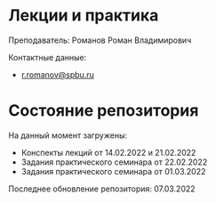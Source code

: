 # Лекции и практика

Преподаватель: Романов Роман Владимирович

Контактные данные:
+ r.romanov@spbu.ru

# Состояние репозитория

На данный момент загружены:
+ Конспекты лекций от 14.02.2022 и 21.02.2022
+ Задания практического семинара от 22.02.2022
+ Задания практического семинара от 01.03.2022

Последнее обновление репозитория: 07.03.2022
